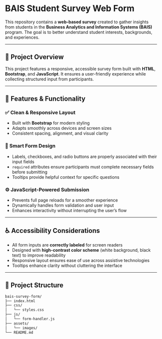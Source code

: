 # BAIS Student Survey Web Form

This repository contains a **web-based survey** created to gather insights from students in the **Business Analytics and Information Systems (BAIS)** program. The goal is to better understand student interests, backgrounds, and experiences.

---

## 🧩 Project Overview

This project features a responsive, accessible survey form built with **HTML**, **Bootstrap**, and **JavaScript**. It ensures a user-friendly experience while collecting structured input from participants.

---

## 🎨 Features & Functionality

### ✅ Clean & Responsive Layout

- Built with **Bootstrap** for modern styling
- Adapts smoothly across devices and screen sizes
- Consistent spacing, alignment, and visual clarity

### 🧠 Smart Form Design

- Labels, checkboxes, and radio buttons are properly associated with their input fields
- `required` attributes ensure participants must complete necessary fields before submitting
- Tooltips provide helpful context for specific questions

### ⚙️ JavaScript-Powered Submission

- Prevents full page reloads for a smoother experience
- Dynamically handles form validation and user input
- Enhances interactivity without interrupting the user’s flow

---

## ♿ Accessibility Considerations

- All form inputs are **correctly labeled** for screen readers
- Designed with **high-contrast color scheme** (white background, black text) to improve readability
- Responsive layout ensures ease of use across assistive technologies
- Tooltips enhance clarity without cluttering the interface

---

## 📁 Project Structure

```bash
bais-survey-form/
├── index.html
├── css/
│   └── styles.css
├── js/
│   └── form-handler.js
├── assets/
│   └── images/
└── README.md

